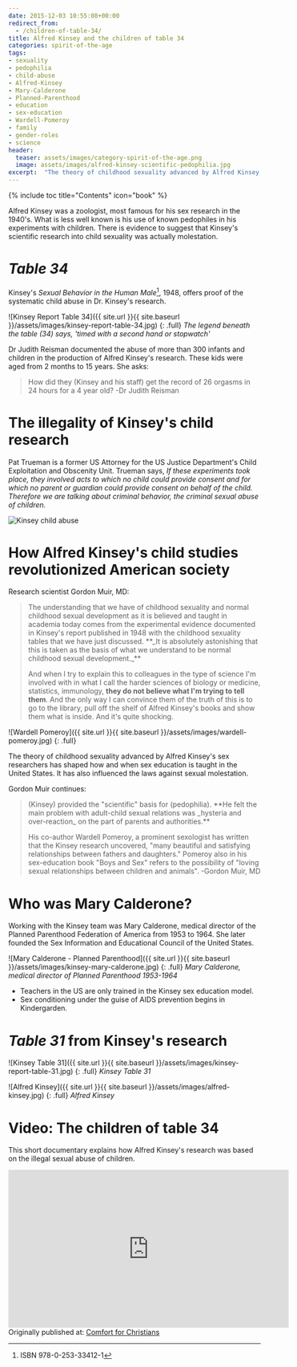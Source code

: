 ```yaml
---
date: 2015-12-03 10:55:08+00:00
redirect_from:
  - /children-of-table-34/
title: Alfred Kinsey and the children of table 34
categories: spirit-of-the-age
tags:
- sexuality
- pedophilia
- child-abuse
- Alfred-Kinsey
- Mary-Calderone
- Planned-Parenthood
- education
- sex-education
- Wardell-Pomeroy
- family
- gender-roles
- science
header:
  teaser: assets/images/category-spirit-of-the-age.png
  image: assets/images/alfred-kinsey-scientific-pedophilia.jpg
excerpt:  "The theory of childhood sexuality advanced by Alfred Kinsey's sex researchers has shaped how and when sex education is taught in the United States.  It has also influenced the laws against sexual molestation."
---
```

{% include toc title="Contents" icon="book" %}

Alfred Kinsey was a zoologist, most famous for his sex research in the 1940's.  What is less well known is his use of known pedophiles in his experiments with children.  There is evidence to suggest that Kinsey's scientific research into child sexuality was actually molestation.

# *Table 34*

Kinsey's *Sexual Behavior in the Human Male*[^cfddae7e], 1948, offers proof of the systematic child abuse in Dr. Kinsey's research.

[^cfddae7e]: ISBN 978-0-253-33412-1

![Kinsey Report Table 34]({{ site.url }}{{ site.baseurl }}/assets/images/kinsey-report-table-34.jpg)
{: .full}
*The legend beneath the table (34) says, 'timed with a second hand or stopwatch'*


Dr Judith Reisman documented the abuse of more than 300 infants and children in the production of Alfred Kinsey's research.  These kids were aged from 2 months to 15 years.  She asks:


<blockquote>
  How did they (Kinsey and his staff) get the record of 26 orgasms in 24 hours for a 4 year old? -Dr Judith Reisman
</blockquote>








# The illegality of Kinsey's child research



Pat Trueman is a former US Attorney for the US Justice Department's Child Exploitation and Obscenity Unit.  Trueman says, _If these experiments took place, they involved acts to which no child could provide consent and for which no parent or guardian could provide consent on behalf of the child.  Therefore we are talking about criminal behavior, the criminal sexual abuse of children._

![Kinsey child abuse](http://alecsatin.com/wp-content/uploads/2015/12/kinsey-317-children-sexually-abused.jpeg)



# How Alfred Kinsey's child studies revolutionized American society





Research scientist Gordon Muir, MD:



<blockquote>
  The understanding that we have of childhood sexuality and normal childhood sexual development as it is believed and taught in academia today comes from the experimental evidence documented in Kinsey's report published in 1948 with the childhood sexuality tables that we have just discussed.  **_It is absolutely astonishing that this is taken as the basis of what we understand to be normal childhood sexual development._**
  
  And when I try to explain this to colleagues in the type of science I'm involved with in what I call the harder sciences of biology or medicine, statistics, immunology, **they do not believe what I'm trying to tell them**.  And the only way I can convince them of the truth of this is to go to the library, pull off the shelf of Alfred Kinsey's books and show them what is inside.  And it's quite shocking.
</blockquote>


![Wardell Pomeroy]({{ site.url }}{{ site.baseurl }}/assets/images/wardell-pomeroy.jpg)
{: .full}

The theory of childhood sexuality advanced by Alfred Kinsey's sex researchers has shaped how and when sex education is taught in the United States.  It has also influenced the laws against sexual molestation.



Gordon Muir continues:



<blockquote>
  (Kinsey) provided the "scientific" basis for (pedophilia).  **He felt the main problem with adult-child sexual relations was _hysteria and over-reaction_ on the part of parents and authorities.**
  
  His co-author Wardell Pomeroy, a prominent sexologist has written that the Kinsey research uncovered, "many beautiful and satisfying relationships between fathers and daughters."  Pomeroy also in his sex-education book "Boys and Sex" refers to the possibility of "loving sexual relationships between children and animals". -Gordon Muir, MD
</blockquote>



# Who was Mary Calderone?

Working with the Kinsey team was Mary Calderone, medical director of the Planned Parenthood Federation of America from 1953 to 1964.  She later founded the Sex Information and Educational Council of the United States.


![Mary Calderone - Planned Parenthood]({{ site.url }}{{ site.baseurl }}/assets/images/kinsey-mary-calderone.jpg)
{: .full}
*Mary Calderone, medical director of Planned Parenthood 1953-1964*


* Teachers in the US are only trained in the Kinsey sex education model. 
* Sex conditioning under the guise of AIDS prevention begins in Kindergarden.

# *Table 31* from Kinsey's research

![Kinsey Table 31]({{ site.url }}{{ site.baseurl }}/assets/images/kinsey-report-table-31.jpg)
{: .full}
*Kinsey Table 31*


![Alfred Kinsey]({{ site.url }}{{ site.baseurl }}/assets/images/alfred-kinsey.jpg)
{: .full}
*Alfred Kinsey*


# Video: The children of table 34
This short documentary explains how Alfred Kinsey's research was based on the illegal sexual abuse of children.

<iframe width="560" height="315" src="https://www.youtube.com/embed/LUjstUyRXUk?rel=0" frameborder="0" allowfullscreen></iframe>


<div>Originally published at: <a href='http://www.alecsatin.com/'>Comfort for Christians</a></div>
